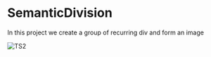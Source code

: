 # SemanticDivision
 
In this project we create a group of recurring div and form an image


![TS2](https://github.com/MeetChhaiya/SemanticDivision/assets/61612902/9c907314-104a-42ea-ae68-6e29a47c7a5b)
